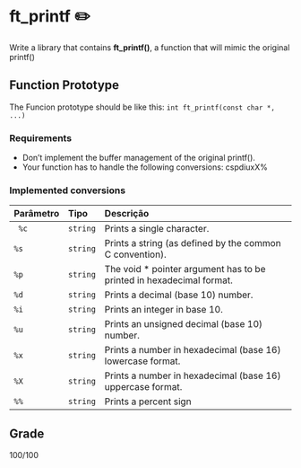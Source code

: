 # ft_printf :pencil2:

Write a library that contains **ft_printf()**, a function that will mimic the original printf()

## Function Prototype

The Funcion prototype should be like this:
``
int ft_printf(const char *, ...)
``

### Requirements
 - Don’t implement the buffer management of the original printf().
- Your function has to handle the following conversions: cspdiuxX%

### Implemented conversions

| Parâmetro   | Tipo       | Descrição                           |
| :---------- | :--------- | :---------------------------------- |
| ` %c` | `string` | Prints a single character. |
| `%s` | `string` | Prints a string (as defined by the common C convention). |
| `%p` | `string` | The void * pointer argument has to be printed in hexadecimal format. |
| `%d` | `string` | Prints a decimal (base 10) number. |
| `%i` | `string` | Prints an integer in base 10. |
| `%u` | `string` | Prints an unsigned decimal (base 10) number. |
| `%x` | `string` | Prints a number in hexadecimal (base 16) lowercase format. |
| `%X` | `string` | Prints a number in hexadecimal (base 16) uppercase format. |
| `%%` | `string` | Prints a percent sign |


## Grade
100/100
